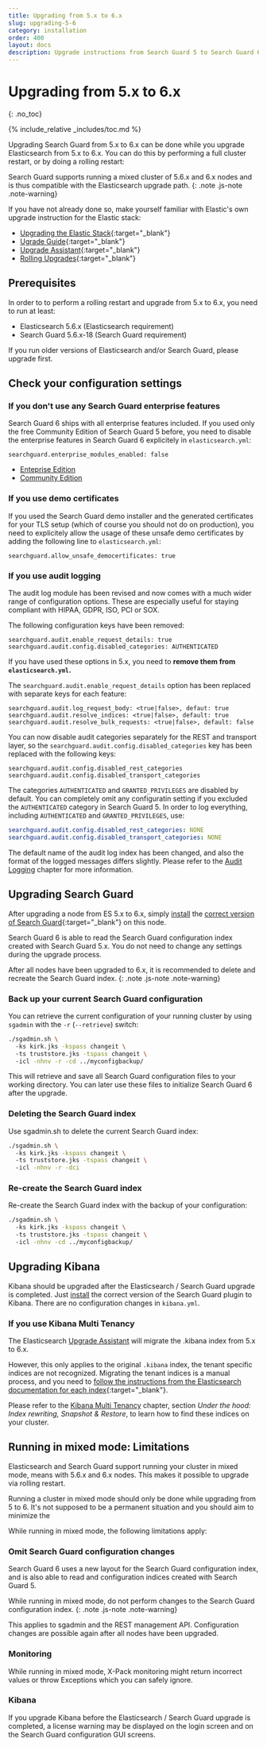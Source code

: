 ```yaml
---
title: Upgrading from 5.x to 6.x
slug: upgrading-5-6
category: installation
order: 400
layout: docs
description: Upgrade instructions from Search Guard 5 to Search Guard 6. 
---
```

<!---
Copryight 2017 floragunn GmbH
-->

# Upgrading from 5.x to 6.x
{: .no_toc}

{% include_relative _includes/toc.md %}

Upgrading Search Guard from 5.x to 6.x can be done while you upgrade Elasticsearch from 5.x to 6.x. You can do this by performing a full cluster restart, or by doing a rolling restart: 

Search Guard supports running a mixed cluster of 5.6.x and 6.x nodes and is thus compatible with the Elasticsearch upgrade path.
{: .note .js-note .note-warning}

If you have not already done so, make yourself familiar with Elastic's own upgrade instruction for the Elastic stack:

* [Upgrading the Elastic Stack](https://www.elastic.co/guide/en/elasticsearch/reference/current/setup-upgrade.html){:target="_blank"}
* [Ugrade Guide](https://www.elastic.co/products/upgrade_guide){:target="_blank"}
* [Upgrade Assistant](https://www.elastic.co/guide/en/kibana/6.x/xpack-upgrade-assistant.html){:target="_blank"}
* [Rolling Upgrades](https://www.elastic.co/guide/en/elasticsearch/reference/6.0/rolling-upgrades.html){:target="_blank"}

## Prerequisites

In order to to perform a rolling restart and upgrade from 5.x to 6.x, you need to run at least:

* Elasticsearch 5.6.x (Elasticsearch requirement)
* Search Guard 5.6.x-18 (Search Guard requirement)

If you run older versions of Elasticsearch and/or Search Guard, please upgrade first.

## Check your configuration settings

### If you don't use any Search Guard enterprise features

Search Guard 6 ships with all enterprise features included. If you used only the free Community Edition of Search Guard 5 before, you need to disable the enterprise features in Search Guard 6 explicitely in `elasticsearch.yml`:

```
searchguard.enterprise_modules_enabled: false
```
* [Enteprise Edition](license_enterprise.md)
* [Community Edition](license_community.md)

### If you use demo certificates

If you used the Search Guard demo installer and the generated certificates for your TLS setup (which of course you should not do on production), you need to explicitely allow the usage of these unsafe demo certificates by adding the following line to `elasticsearch.yml`:

```
searchguard.allow_unsafe_democertificates: true
```

### If you use audit logging

The audit log module has been revised and now comes with a much wider range of configuration options. These are especially useful for staying compliant with HIPAA, GDPR, ISO, PCI or SOX. 

The following configuration keys have been removed:

```
searchguard.audit.enable_request_details: true
searchguard.audit.config.disabled_categories: AUTHENTICATED
```

If you have used these options in 5.x, you need to **remove them from `elasticsearch.yml`.**

The `searchguard.audit.enable_request_details` option has been replaced with separate keys for each feature: 

```
searchguard.audit.log_request_body: <true|false>, defaut: true
searchguard.audit.resolve_indices: <true|false>, default: true
searchguard.audit.resolve_bulk_requests: <true|false>, default: false
```

You can now disable audit categories separately for the REST and transport layer, so the `searchguard.audit.config.disabled_categories` key has been replaced with the following keys:

```
searchguard.audit.config.disabled_rest_categories
searchguard.audit.config.disabled_transport_categories
```

The categories `AUTHENTICATED` and `GRANTED_PRIVILEGES` are disabled by default. You can completely omit any configuratin setting if you excluded the `AUTHENTICATED` category in Search Guard 5. In order to log everything, including `AUTHENTICATED` and `GRANTED_PRIVILEGES`, use:

```yaml
searchguard.audit.config.disabled_rest_categories: NONE
searchguard.audit.config.disabled_transport_categories: NONE
```

The default name of the audit log index has been changed, and also the format of the logged messages differs slightly. Please refer to the [Audit Logging](auditlogging.md) chapter for more information.

## Upgrading Search Guard

After upgrading a node from ES 5.x to 6.x, simply [install](installation.md) the [correct version of Search Guard](https://github.com/floragunncom/search-guard/wiki){:target="_blank"} on this node. 

Search Guard 6 is able to read the Search Guard configuration index created with Search Guard 5.x. You do not need to change any settings during the upgrade process. 

After all nodes have been upgraded to 6.x, it is recommended to delete and recreate the Search Guard index.
{: .note .js-note .note-warning}

### Back up your current Search Guard configuration

You can retrieve the current configuration of your running cluster by using `sgadmin` with the `-r` (`--retrieve`) switch:

```bash
./sgadmin.sh \ 
  -ks kirk.jks -kspass changeit \  
  -ts truststore.jks -tspass changeit \ 
  -icl -nhnv -r -cd ../myconfigbackup/
``` 

This will retrieve and save all Search Guard configuration files to your working directory. You can later use these files to initialize Search Guard 6 after the upgrade. 

### Deleting the Search Guard index

Use sgadmin.sh to delete the current Search Guard index:

```bash
./sgadmin.sh \ 
  -ks kirk.jks -kspass changeit \  
  -ts truststore.jks -tspass changeit \ 
  -icl -nhnv -r -dci
```

### Re-create the Search Guard index

Re-create the Search Guard index with the backup of your configuration:

```bash
./sgadmin.sh \ 
  -ks kirk.jks -kspass changeit \  
  -ts truststore.jks -tspass changeit \ 
  -icl -nhnv -cd ../myconfigbackup/
``` 

## Upgrading Kibana

Kibana should be upgraded after the Elasticsearch / Search Guard upgrade is completed. Just [install](kibana_installation.md) the correct version of the Search Guard plugin to Kibana. There are no configuration changes in `kibana.yml`.

### If you use Kibana Multi Tenancy

The Elasticsearch [Upgrade Assistant](https://www.elastic.co/guide/en/kibana/6.x/xpack-upgrade-assistant.html) will migrate the .kibana index from 5.x to 6.x. 

However, this only applies to the original `.kibana` index, the tenant specific indices are not recognized. Migrating the tenant indices is a manual process, and you need to [follow the instructions from the Elasticsearch documentation for each index](https://www.elastic.co/guide/en/kibana/6.1/migrating-6.0-index.html){:target="_blank"}. 

Please refer to the [Kibana Multi Tenancy](kibana_multitenancy.md) chapter, section *Under the hood: Index rewriting, Snapshot & Restore*, to learn how to find these indices on your cluster.

## Running in mixed mode: Limitations

Elasticsearch and Search Guard support running your cluster in mixed mode, means with 5.6.x and 6.x nodes. This makes it possible to upgrade via rolling restart.

Running a cluster in mixed mode should only be done while upgrading from 5 to 6. It's not supposed to be a permanent situation and you should aim to minimize the  

While running in mixed mode, the following limitations apply:

### Omit Search Guard configuration changes

Search Guard 6 uses a new layout for the Search Guard configuration index, and is also able to read and configuration indices created with Search Guard 5. 

While running in mixed mode, do not perform changes to the Search Guard configuration index.
{: .note .js-note .note-warning}

This applies to sgadmin and the REST management API. Configuration changes are possible again after all nodes have been upgraded.

### Monitoring

While running in mixed mode, X-Pack monitoring might return incorrect values or throw Exceptions which you can safely ignore.

### Kibana

If you upgrade Kibana before the Elasticsearch / Search Guard upgrade is completed, a license warning may be displayed on the login screen and on the Search Guard configuration GUI screens.




